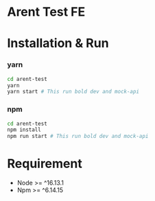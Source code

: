 # Arent Test FE

# Installation & Run


### yarn

```sh
cd arent-test
yarn 
yarn start # This run bold dev and mock-api
```

### npm

```sh
cd arent-test
npm install
npm run start # This run bold dev and mock-api
```


# Requirement
* Node >= ^16.13.1
* Npm >= ^6.14.15